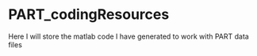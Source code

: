 # PART_codingResources
Here I will store the matlab code I have generated to work with PART data files
